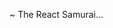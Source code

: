 ~ The React Samurai...

<!---
katsurojs/katsurojs is a ✨ special ✨ repository because its `README.md` (this file) appears on your GitHub profile.
You can click the Preview link to take a look at your changes.
--->
